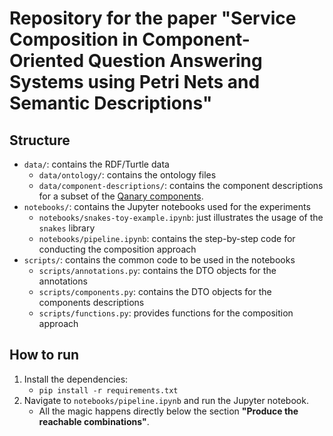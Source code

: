 # Repository for the paper "Service Composition in Component-Oriented Question Answering Systems using Petri Nets and Semantic Descriptions"

## Structure

* `data/`: contains the RDF/Turtle data
  * `data/ontology/`: contains the ontology files
  * `data/component-descriptions/`: contains the component descriptions for a subset of the [Qanary components](https://github.com/WDAqua/Qanary-question-answering-components).
* `notebooks/`: contains the Jupyter notebooks used for the experiments
  * `notebooks/snakes-toy-example.ipynb`: just illustrates the usage of the `snakes` library
  * `notebooks/pipeline.ipynb`: contains the step-by-step code for conducting the composition approach
* `scripts/`: contains the common code to be used in the notebooks
  * `scripts/annotations.py`: contains the DTO objects for the annotations
  * `scripts/components.py`: contains the DTO objects for the components descriptions
  * `scripts/functions.py`: provides functions for the composition approach

## How to run

1. Install the dependencies:
   * `pip install -r requirements.txt`
2. Navigate to `notebooks/pipeline.ipynb` and run the Jupyter notebook.
   * All the magic happens directly below the section **"Produce the reachable combinations"**.